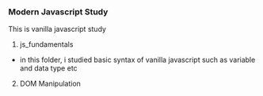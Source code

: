 ### Modern Javascript Study

This is vanilla javascript study

1. js_fundamentals

- in this folder, i studied basic syntax of vanilla javascript such as variable and data type etc

2. DOM Manipulation
